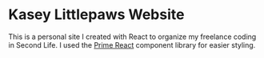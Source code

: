 # Kasey Littlepaws Website

This is a personal site I created with React to organize my freelance coding in Second Life. I used the [Prime React](https://primereact.org/) component library for easier styling.
